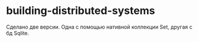 # building-distributed-systems
Сделано две версии. Одна с помощью нативной коллекции Set, другая с бд Sqlite.
